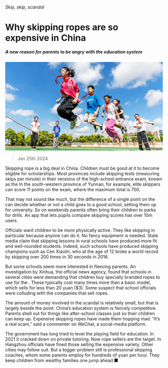 ###### Skip, skip, scandal

# Why skipping ropes are so expensive in China 

##### A new reason for parents to be angry with the education system 

![image](images/20240127_CNP001.jpg) 

> Jan 25th 2024 

Skipping rope is a big deal in China. Children must be good at it to become eligible for scholarships. Most provinces include skipping tests (measuring skips per minute) in their versions of the high-school entrance exam, known as the  In the south-western province of Yunnan, for example, elite skippers can score 11 points on the exam, where the maximum total is 700.

That may not sound like much, but the difference of a single point on the  can decide whether or not a child goes to a good school, setting them up for university. So on weekends parents often bring their children to parks for drills. An app that lets pupils compare skipping scores has over 10m users.

Officials want children to be more physically active. They like skipping in particular because anyone can do it. No fancy equipment is needed. State media claim that skipping lessons in rural schools have produced more fit and well-rounded students. Indeed, such schools have produced skipping champions such as Cen Xiaolin, who at the age of 12 broke a world record by skipping over 200 times in 30 seconds in 2016.

But some schools seem more interested in fleecing parents. An investigation by Xinhua, the official news agency, found that schools in several cities were demanding that children buy specially branded ropes to use for the . These typically cost many times more than a basic model, which sells for less than 20 yuan ($3). Some suspect that school officials were colluding with the companies that sell ropes. 

The amount of money involved in the scandal is relatively small, but that is largely beside the point. China’s education system is fiercely competitive. Parents shell out for things like after-school classes just so their children can keep up. Expensive skipping ropes have made them hopping mad. “It’s a real scam,” said a commenter on WeChat, a social-media platform.

The government has long tried to level the playing field for education. In 2021 it cracked down on private tutoring. Now rope sellers are the target. In Hangzhou officials have fined those selling the expensive variety. Other cities may follow suit. But a bigger problem still is professional skipping coaches, whom some parents employ for hundreds of yuan per hour. They keep children from wealthy families one jump ahead.■


